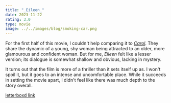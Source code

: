 ```yaml
---
title: "_Eileen_"
date: 2023-11-22
rating: 3.0
type: movie
image: ../../images/blog/smoking-car.png
---
```


For the first half of this movie, I couldn't help comparing it to [_Carol_](https://letterboxd.com/film/carol-2015/). They share the dynamic of a young, shy woman being attracted to an older, more glamourous and confident woman. But for me, _Eileen_ felt like a lesser version; its dialogue is somewhat shallow and obvious, lacking in mystery.

It turns out that the film is more of a thriller than it sets itself up as. I won't spoil it, but it goes to an intense and uncomfortable place. While it succeeds in setting the movie apart, I didn't feel like there was much depth to the story overall.

[letterboxd link](https://letterboxd.com/film/eileen-2023/)
